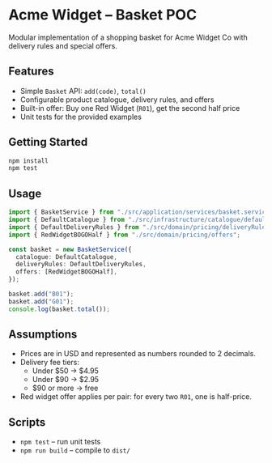 # Acme Widget – Basket POC

Modular implementation of a shopping basket for Acme Widget Co with delivery rules and special offers.

## Features

- Simple `Basket` API: `add(code)`, `total()`
- Configurable product catalogue, delivery rules, and offers
- Built-in offer: Buy one Red Widget (`R01`), get the second half price
- Unit tests for the provided examples

## Getting Started

```bash
npm install
npm test
```

## Usage

```ts
import { BasketService } from "./src/application/services/basket.service";
import { DefaultCatalogue } from "./src/infrastructure/catalogue/defaultCatalogue.provider";
import { DefaultDeliveryRules } from "./src/domain/pricing/deliveryRules";
import { RedWidgetBOGOHalf } from "./src/domain/pricing/offers";

const basket = new BasketService({
  catalogue: DefaultCatalogue,
  deliveryRules: DefaultDeliveryRules,
  offers: [RedWidgetBOGOHalf],
});

basket.add("B01");
basket.add("G01");
console.log(basket.total());
```

## Assumptions

- Prices are in USD and represented as numbers rounded to 2 decimals.
- Delivery fee tiers:
  - Under $50 → $4.95
  - Under $90 → $2.95
  - $90 or more → free
- Red widget offer applies per pair: for every two `R01`, one is half-price.

## Scripts

- `npm test` – run unit tests
- `npm run build` – compile to `dist/`
